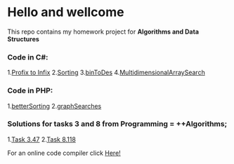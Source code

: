 ﻿
# Hello and wellcome 

This repo contains my homework project for **Algorithms and Data Structures**

### Code in C#:

1.[Profix to Infix](https://github.com/pokeninja66/ADS2018Informatics/tree/master/GeorgiMalamov_1601261016/PostfixToInfix)
2.[Sorting](https://github.com/pokeninja66/ADS2018Informatics/tree/master/GeorgiMalamov_1601261016/Sorting)
3.[binToDes](https://github.com/pokeninja66/ADS2018Informatics/tree/master/GeorgiMalamov_1601261016/binToDes)
4.[MultidimensionalArraySearch](https://github.com/pokeninja66/ADS2018Informatics/tree/master/GeorgiMalamov_1601261016/MultidimensionalArraySearch)

### Code in PHP:

1.[betterSorting](https://github.com/pokeninja66/ADS2018Informatics/tree/master/GeorgiMalamov_1601261016/betterSorting-PHP)
2.[graphSearches](https://github.com/pokeninja66/ADS2018Informatics/tree/master/GeorgiMalamov_1601261016/graphSearches)

### Solutions for tasks 3 and 8 from **Programming = ++Algorithms;**

1.[Task 3.47](https://github.com/pokeninja66/ADS2018Informatics/tree/master/GeorgiMalamov_1601261016/Ustoichivost)
2.[Task 8.118](https://github.com/pokeninja66/ADS2018Informatics/tree/master/GeorgiMalamov_1601261016/Task-8.118)


For an online code compiler click [Here!](https://rextester.com/)
